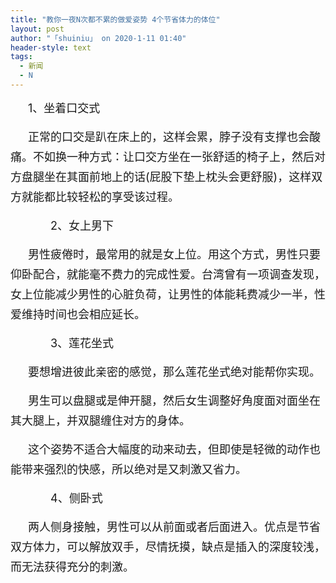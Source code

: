 ```yaml
---
title: "教你一夜N次都不累的做爱姿势 4个节省体力的体位"
layout: post
author: "「shuiniu」 on 2020-1-11 01:40"
header-style: text
tags:
  - 新闻
  - N
---
```


<head></head>
<body>
 <p style="line-height:32px;text-indent:2em;text-align:left"><font style="font-size:18px">1、坐着口交式</font></p>
 <p style="line-height:32px;text-indent:2em;text-align:left"><font style="font-size:18px">正常的口交是趴在床上的，这样会累，脖子没有支撑也会酸痛。不如换一种方式：让口交方坐在一张舒适的椅子上，然后对方盘腿坐在其面前地上的话(屁股下垫上枕头会更舒服)，这样双方就能都比较轻松的享受该过程。</font></p>
 <p style="line-height:32px;text-indent:2em;text-align:left"><font style="font-size:18px">　　2、女上男下</font></p>
 <p style="line-height:32px;text-indent:2em;text-align:left"><font style="font-size:18px">男性疲倦时，最常用的就是女上位。用这个方式，男性只要仰卧配合，就能毫不费力的完成性爱。台湾曾有一项调查发现，女上位能减少男性的心脏负荷，让男性的体能耗费减少一半，性爱维持时间也会相应延长。</font></p>
 <p style="line-height:32px;text-indent:2em;text-align:left"><font style="font-size:18px">　　3、莲花坐式</font></p>
 <p style="line-height:32px;text-indent:2em;text-align:left"><font style="font-size:18px">要想增进彼此亲密的感觉，那么莲花坐式绝对能帮你实现。</font></p>
 <p style="line-height:32px;text-indent:2em;text-align:left"><font style="font-size:18px">男生可以盘腿或是伸开腿，然后女生调整好角度面对面坐在其大腿上，并双腿缠住对方的身体。</font></p>
 <p style="line-height:32px;text-indent:2em;text-align:left"><font style="font-size:18px">这个姿势不适合大幅度的动来动去，但即使是轻微的动作也能带来强烈的快感，所以绝对是又刺激又省力。</font></p>
 <p style="line-height:32px;text-indent:2em;text-align:left"><font style="font-size:18px">　　4、侧卧式</font></p>
 <p style="line-height:32px;text-indent:2em;text-align:left"><font style="font-size:18px">两人侧身接触，男性可以从前面或者后面进入。优点是节省双方体力，可以解放双手，尽情抚摸，缺点是插入的深度较浅，而无法获得充分的刺激。</font></p>
 <br>
</body>



